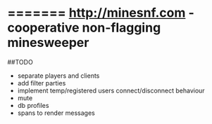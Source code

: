 =======
http://minesnf.com - cooperative non-flagging minesweeper
=======

##TODO
* separate players and clients
* add  filter parties
* implement temp/registered users connect/disconnect behaviour
* mute
* db profiles
* spans to render messages
